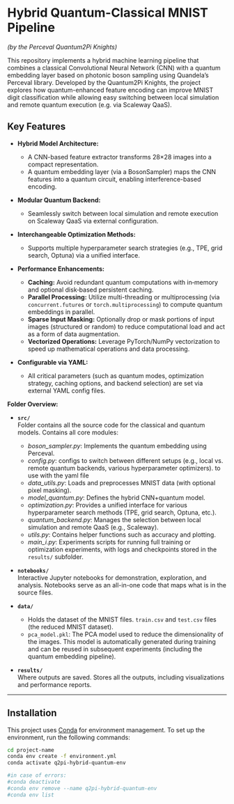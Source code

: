 # Hybrid Quantum-Classical MNIST Pipeline  
*(by the Perceval Quantum2Pi Knights)*

This repository implements a hybrid machine learning pipeline that combines a classical Convolutional Neural Network (CNN) with a quantum embedding layer based on photonic boson sampling using Quandela’s Perceval library. Developed by the Quantum2Pi Knights, the project explores how quantum-enhanced feature encoding can improve MNIST digit classification while allowing easy switching between local simulation and remote quantum execution (e.g. via Scaleway QaaS).


## Key Features

- **Hybrid Model Architecture:**  
  - A CNN-based feature extractor transforms 28×28 images into a compact representation.
  - A quantum embedding layer (via a BosonSampler) maps the CNN features into a quantum circuit, enabling interference-based encoding.
  
- **Modular Quantum Backend:**  
  - Seamlessly switch between local simulation and remote execution on Scaleway QaaS via external configuration.
  
- **Interchangeable Optimization Methods:**  
  - Supports multiple hyperparameter search strategies (e.g., TPE, grid search, Optuna) via a unified interface.
  
- **Performance Enhancements:**  
  - **Caching:** Avoid redundant quantum computations with in‑memory and optional disk‑based persistent caching.  
  - **Parallel Processing:** Utilize multi-threading or multiprocessing (via `concurrent.futures` or `torch.multiprocessing`) to compute quantum embeddings in parallel.  
  - **Sparse Input Masking:** Optionally drop or mask portions of input images (structured or random) to reduce computational load and act as a form of data augmentation.  
  - **Vectorized Operations:** Leverage PyTorch/NumPy vectorization to speed up mathematical operations and data processing.

- **Configurable via YAML:**  
  - All critical parameters (such as quantum modes, optimization strategy, caching options, and backend selection) are set via external YAML config files.


**Folder Overview:**


- **`src/`**  
  Folder contains all the source code for the classical and quantum models.
  Contains all core modules:  
  - *boson_sampler.py*: Implements the quantum embedding using Perceval. 
  - *config.py*: configs to switch between different setups (e.g., local vs. remote quantum backends, various hyperparameter optimizers). to use with the yaml file  
  - *data_utils.py*: Loads and preprocesses MNIST data (with optional pixel masking).  
  - *model_quantum.py*: Defines the hybrid CNN+quantum model.  
  - *optimization.py*: Provides a unified interface for various hyperparameter search methods (TPE, grid search, Optuna, etc.).  
  - *quantum_backend.py*: Manages the selection between local simulation and remote QaaS (e.g., Scaleway).  
  - *utils.py*: Contains helper functions such as accuracy and plotting.
  - *main_i.py*: Experiments scripts for running full training or optimization experiments, with logs and checkpoints stored in the `results/` subfolder.


- **`notebooks/`**  
  Interactive Jupyter notebooks for demonstration, exploration, and analysis. Notebooks serve as an all-in-one code that maps what is in the source files.

- **`data/`**  
  - Holds the dataset of the MNIST files. `train.csv` and `test.csv` files (the reduced MNIST dataset).
  - `pca_model.pkl`: The PCA model used to reduce the dimensionality of the images. This model is automatically generated during training and can be reused in subsequent experiments (including the quantum embedding pipeline).



- **`results/`**  
  Where outputs are saved.  Stores all the outputs, including visualizations and performance reports.


---



## Installation

This project uses [Conda](https://docs.conda.io/en/latest/) for environment management. To set up the environment, run the following commands:

```bash
cd project-name
conda env create -f environment.yml
conda activate q2pi-hybrid-quantum-env

#in case of errors:
#conda deactivate
#conda env remove --name q2pi-hybrid-quantum-env
#conda env list
```








